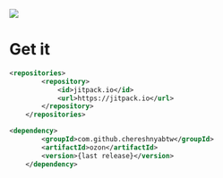 [![](https://jitpack.io/v/chereshnyabtw/ozon.svg)](https://jitpack.io/#chereshnyabtw/ozon)

# Get it
```xml
<repositories>
		<repository>
		    <id>jitpack.io</id>
		    <url>https://jitpack.io</url>
		</repository>
	</repositories>
```

```xml
<dependency>
	    <groupId>com.github.chereshnyabtw</groupId>
	    <artifactId>ozon</artifactId>
	    <version>{last release}</version>
	</dependency>
```
